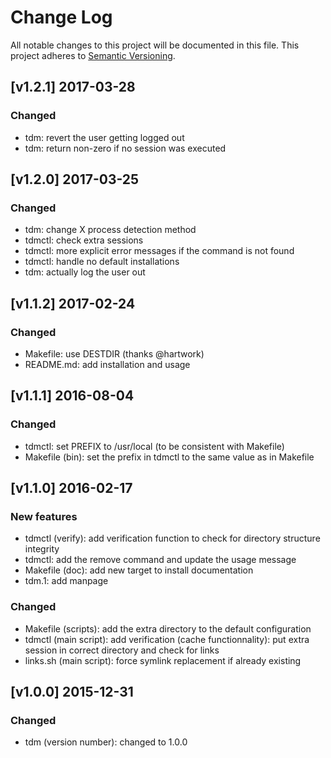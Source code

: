 # Change Log

All notable changes to this project will be documented in this file.
This project adheres to [Semantic Versioning](http://semver.org/).

## [v1.2.1] 2017-03-28

### Changed

* tdm: revert the user getting logged out
* tdm: return non-zero if no session was executed


## [v1.2.0] 2017-03-25

### Changed

* tdm: change X process detection method
* tdmctl: check extra sessions
* tdmctl: more explicit error messages if the command is not found
* tdmctl: handle no default installations
* tdm: actually log the user out

## [v1.1.2] 2017-02-24

### Changed

* Makefile: use DESTDIR (thanks @hartwork)
* README.md: add installation and usage

## [v1.1.1] 2016-08-04

### Changed

* tdmctl: set PREFIX to /usr/local (to be consistent with Makefile)
* Makefile (bin): set the prefix in tdmctl to the same value as in Makefile

## [v1.1.0] 2016-02-17

### New features

* tdmctl (verify): add verification function to check for directory structure integrity
* tdmctl: add the remove command and update the usage message
* Makefile (doc): add new target to install documentation
* tdm.1: add manpage

### Changed

* Makefile (scripts): add the extra directory to the default configuration
* tdmctl (main script): add verification
  (cache functionnality): put extra session in correct directory and check for links
* links.sh (main script): force symlink replacement if already existing

## [v1.0.0] 2015-12-31

### Changed

* tdm (version number): changed to 1.0.0
